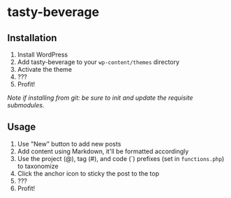 tasty-beverage
==============

## Installation

1. Install WordPress
2. Add tasty-beverage to your `wp-content/themes` directory
3. Activate the theme
4. ???
5. Profit!

*Note if installing from git: be sure to init and update the requisite submodules.*

## Usage

1. Use "New" button to add new posts
2. Add content using Markdown, it'll be formatted accordingly
3. Use the project (@), tag (#), and code (\`) prefixes (set in `functions.php`) to taxonomize
4. Click the anchor icon to sticky the post to the top
5. ???
6. Profit!
